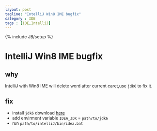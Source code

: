 ```yaml
---
layout: post
tagline: "IntelliJ Win8 IME bugfix"
category : IDE
tags : [IDE,IntelliJ]
---
```

{% include JB/setup %}

IntelliJ Win8 IME bugfix
============================

## why

IntelliJ with Win8 IME will delete word after current caret,use `jdk6` to fix it.

## fix

- install `jdk6` download [here](http://www.oracle.com/technetwork/java/javase/downloads/jdk6downloads-1902814.html)
- add envirment variable `IDEA_JDK` = `path/to/jdk6` 
- run `path/to/intelliJ/bin/idea.bat`